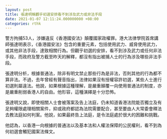 ```yaml
---
layout: post
title: 張達明稱觀乎初選安排看不到涉及武力或非法手段
date: 2021-01-07 12:11:24.000000000 +08:00
categories: rthk
---
```


警方拘捕53人，涉嫌違反《香港國安法》顛覆國家政權罪。港大法律學院首席講師張達明表示，《香港國安法》包含的重要元素，包括使用武力、威脅使用武力，或其他非法手段，達致相關行為。但觀乎初選的安排，看不到涉及武力或任何非法手段，而政府及警方截至昨天的解釋，都沒有指出被捕人士的行為涉及哪些非法手段。

張達明分析，根據普通法，除非有明文禁止那些行為是非法，否則其他的行為都不算非法。不過，去年曾經有聲音指出，法律如果沒有授權容許初選，某些人士進行初選則屬違法。他說，如果根據這種理解，是嚴重顛覆一向使用普通法的制度，亦是嚴重削弱香港人的自由。他形容，這種演繹是十分恐怖。

張達明又說，即使相關人士會被落案及告上法庭，仍未知道香港法院能否獨立及有足夠權限處理相關案件，抑或政府都認為法院需要配合，甚至要由人大常委會釋法去教法庭如何判案。他說，如果最終告上法庭，是令法庭處於很大的困難和挑戰。

他認為，以香港一向根據的普通法以及基本法和人權法保障的公民權利，看不到為何初選會觸犯國案法條文。
